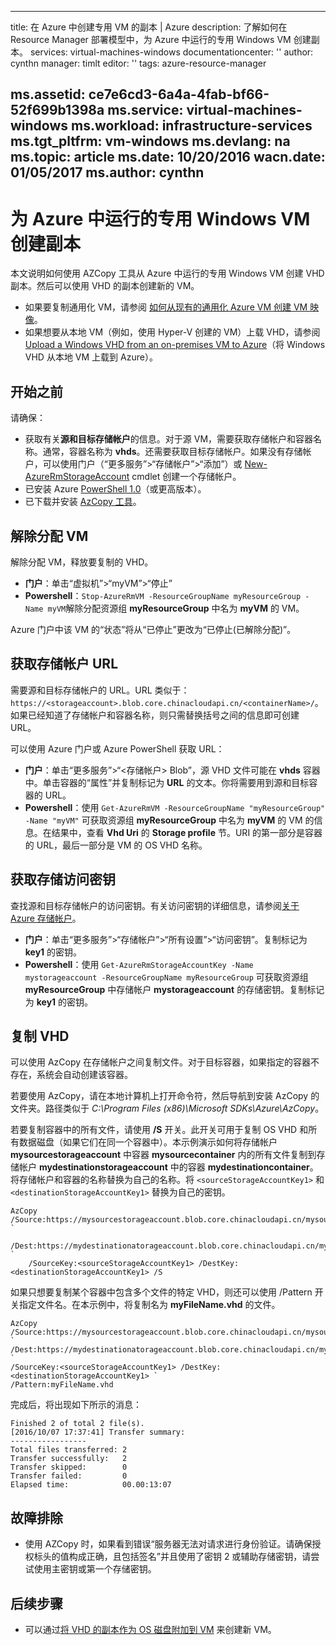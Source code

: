 <!-- need to be verified -->

---
title: 在 Azure 中创建专用 VM 的副本 | Azure
description: 了解如何在 Resource Manager 部署模型中，为 Azure 中运行的专用 Windows VM 创建副本。
services: virtual-machines-windows
documentationcenter: ''
author: cynthn
manager: timlt
editor: ''
tags: azure-resource-manager

ms.assetid: ce7e6cd3-6a4a-4fab-bf66-52f699b1398a
ms.service: virtual-machines-windows
ms.workload: infrastructure-services
ms.tgt_pltfrm: vm-windows
ms.devlang: na
ms.topic: article
ms.date: 10/20/2016
wacn.date: 01/05/2017
ms.author: cynthn
---

# 为 Azure 中运行的专用 Windows VM 创建副本
本文说明如何使用 AZCopy 工具从 Azure 中运行的专用 Windows VM 创建 VHD 副本。然后可以使用 VHD 的副本创建新的 VM。

* 如果要复制通用化 VM，请参阅 [如何从现有的通用化 Azure VM 创建 VM 映像](./virtual-machines-windows-capture-image.md)。
* 如果想要从本地 VM（例如，使用 Hyper-V 创建的 VM）上载 VHD，请参阅 [Upload a Windows VHD from an on-premises VM to Azure](./virtual-machines-windows-upload-image.md)（将 Windows VHD 从本地 VM 上载到 Azure）。

## 开始之前
请确保：

* 获取有关**源和目标存储帐户**的信息。对于源 VM，需要获取存储帐户和容器名称。通常，容器名称为 **vhds**。还需要获取目标存储帐户。如果没有存储帐户，可以使用门户（“更多服务”>“存储帐户”>“添加”）或 [New-AzureRmStorageAccount](https://msdn.microsoft.com/zh-cn/library/mt607148.aspx) cmdlet 创建一个存储帐户。
* 已安装 Azure [PowerShell 1.0](https://docs.microsoft.com/powershell/azureps-cmdlets-docs)（或更高版本）。
* 已下载并安装 [AzCopy 工具](../storage/storage-use-azcopy.md)。

## 解除分配 VM
解除分配 VM，释放要复制的 VHD。

* **门户**：单击“虚拟机”>“myVM”>“停止”
* **Powershell**：`Stop-AzureRmVM -ResourceGroupName myResourceGroup -Name myVM`解除分配资源组 **myResourceGroup** 中名为 **myVM** 的 VM。

Azure 门户中该 VM 的“状态”将从“已停止”更改为“已停止(已解除分配)”。

## 获取存储帐户 URL
需要源和目标存储帐户的 URL。URL 类似于：`https://<storageaccount>.blob.core.chinacloudapi.cn/<containerName>/`。如果已经知道了存储帐户和容器名称，则只需替换括号之间的信息即可创建 URL。

可以使用 Azure 门户或 Azure PowerShell 获取 URL：

* **门户**：单击“更多服务”>“<存储帐户> Blob”，源 VHD 文件可能在 **vhds** 容器中。单击容器的“属性”并复制标记为 **URL** 的文本。你将需要用到源和目标容器的 URL。
* **Powershell**：使用 `Get-AzureRmVM -ResourceGroupName "myResourceGroup" -Name "myVM"` 可获取资源组 **myResourceGroup** 中名为 **myVM** 的 VM 的信息。在结果中，查看 **Vhd Uri** 的 **Storage profile** 节。URI 的第一部分是容器的 URL，最后一部分是 VM 的 OS VHD 名称。

## 获取存储访问密钥
查找源和目标存储帐户的访问密钥。有关访问密钥的详细信息，请参阅[关于 Azure 存储帐户](../storage/storage-create-storage-account.md)。

* **门户**：单击“更多服务”>“存储帐户”>“所有设置”>“访问密钥”。复制标记为 **key1** 的密钥。
* **Powershell**：使用 `Get-AzureRmStorageAccountKey -Name mystorageaccount -ResourceGroupName myResourceGroup` 可获取资源组 **myResourceGroup** 中存储帐户 **mystorageaccount** 的存储密钥。复制标记为 **key1** 的密钥。

## 复制 VHD
可以使用 AzCopy 在存储帐户之间复制文件。对于目标容器，如果指定的容器不存在，系统会自动创建该容器。

若要使用 AzCopy，请在本地计算机上打开命令符，然后导航到安装 AzCopy 的文件夹。路径类似于 *C:\\Program Files (x86)\\Microsoft SDKs\\Azure\\AzCopy*。

若要复制容器中的所有文件，请使用 **/S** 开关。此开关可用于复制 OS VHD 和所有数据磁盘（如果它们在同一个容器中）。本示例演示如何将存储帐户 **mysourcestorageaccount** 中容器 **mysourcecontainer** 内的所有文件复制到存储帐户 **mydestinationstorageaccount** 中的容器 **mydestinationcontainer**。将存储帐户和容器的名称替换为自己的名称。将 `<sourceStorageAccountKey1>` 和 `<destinationStorageAccountKey1>` 替换为自己的密钥。

```
AzCopy /Source:https://mysourcestorageaccount.blob.core.chinacloudapi.cn/mysourcecontainer `
    /Dest:https://mydestinationatorageaccount.blob.core.chinacloudapi.cn/mydestinationcontainer `
    /SourceKey:<sourceStorageAccountKey1> /DestKey:<destinationStorageAccountKey1> /S
```

如果只想要复制某个容器中包含多个文件的特定 VHD，则还可以使用 /Pattern 开关指定文件名。在本示例中，将复制名为 **myFileName.vhd** 的文件。

```
AzCopy /Source:https://mysourcestorageaccount.blob.core.chinacloudapi.cn/mysourcecontainer `
/Dest:https://mydestinationatorageaccount.blob.core.chinacloudapi.cn/mydestinationcontainer `
/SourceKey:<sourceStorageAccountKey1> /DestKey:<destinationStorageAccountKey1> `
/Pattern:myFileName.vhd
```

完成后，将出现如下所示的消息：

```
Finished 2 of total 2 file(s).
[2016/10/07 17:37:41] Transfer summary:
-----------------
Total files transferred: 2
Transfer successfully:   2
Transfer skipped:        0
Transfer failed:         0
Elapsed time:            00.00:13:07
```

## 故障排除
* 使用 AZCopy 时，如果看到错误“服务器无法对请求进行身份验证。请确保授权标头的值构成正确，且包括签名”并且使用了密钥 2 或辅助存储密钥，请尝试使用主密钥或第一个存储密钥。

## 后续步骤
* 可以通过[将 VHD 的副本作为 OS 磁盘附加到 VM](./virtual-machines-windows-create-vm-specialized.md) 来创建新 VM。

<!---HONumber=Mooncake_1212_2016-->